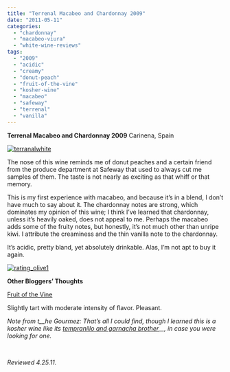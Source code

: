 ```yaml
---
title: "Terrenal Macabeo and Chardonnay 2009"
date: "2011-05-11"
categories: 
  - "chardonnay"
  - "macabeo-viura"
  - "white-wine-reviews"
tags: 
  - "2009"
  - "acidic"
  - "creamy"
  - "donut-peach"
  - "fruit-of-the-vine"
  - "kosher-wine"
  - "macabeo"
  - "safeway"
  - "terrenal"
  - "vanilla"
---
```


**Terrenal Macabeo and Chardonnay 2009** Carinena, Spain

[![](http://s3.amazonaws.com/thegourmez-wpmedia/2011/05/terranalwhite.jpg "terranalwhite")](http://s3.amazonaws.com/thegourmez-wpmedia/2011/05/terranalwhite.jpg)

The nose of this wine reminds me of donut peaches and a certain friend from the produce department at Safeway that used to always cut me samples of them. The taste is not nearly as exciting as that whiff or that memory.

This is my first experience with macabeo, and because it’s in a blend, I don’t have much to say about it. The chardonnay notes are strong, which dominates my opinion of this wine; I think I’ve learned that chardonnay, unless it’s heavily oaked, does not appeal to me. Perhaps the macabeo adds some of the fruity notes, but honestly, it’s not much other than unripe kiwi. I attribute the creaminess and the thin vanilla note to the chardonnay.

It’s acidic, pretty bland, yet absolutely drinkable. Alas, I’m not apt to buy it again.

[![](http://s3.amazonaws.com/thegourmez-wpmedia/2009/04/rating_olive1.gif "rating_olive1")](http://s3.amazonaws.com/thegourmez-wpmedia/2009/04/rating_olive1.gif)

**Other Bloggers’ Thoughts**

[Fruit of the Vine](http://fruitofthevine.blog.com/2011/04/13/terrenal-macabeo-chardonnay-2009/)

Slightly tart with moderate intensity of flavor. Pleasant.

_Note from t__he Gourmez: That’s all I could find, though I learned this is a kosher wine_ _like its [tempranillo and garnacha brother](http://www.thegourmez.com/?p=2658)__, in case you were looking for one._

 

_Reviewed 4.25.11._
